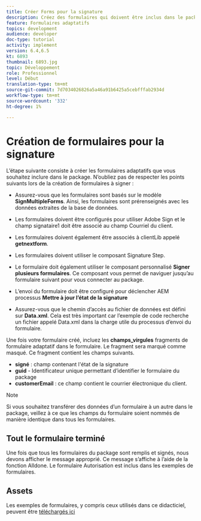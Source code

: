 ```yaml
---
title: Créer Forms pour la signature
description: Créez des formulaires qui doivent être inclus dans le pack de signature.
feature: Formulaires adaptatifs
topics: development
audience: developer
doc-type: tutorial
activity: implement
version: 6.4,6.5
kt: 6893
thumbnail: 6893.jpg
topic: Développement
role: Professionnel
level: Début
translation-type: tm+mt
source-git-commit: 7d7034026826a5a46a91b6425a5cebfffab2934d
workflow-type: tm+mt
source-wordcount: '332'
ht-degree: 1%

---
```



# Création de formulaires pour la signature

L’étape suivante consiste à créer les formulaires adaptatifs que vous souhaitez inclure dans le package. N’oubliez pas de respecter les points suivants lors de la création de formulaires à signer :

* Assurez-vous que les formulaires sont basés sur le modèle **SignMultipleForms**. Ainsi, les formulaires sont prérenseignés avec les données extraites de la base de données.

* Les formulaires doivent être configurés pour utiliser Adobe Sign et le champ signataire1 doit être associé au champ Courriel du client.
* Les formulaires doivent également être associés à clientLib appelé **getnextform**.
* Les formulaires doivent utiliser le composant Signature Step.
* Le formulaire doit également utiliser le composant personnalisé **Signer plusieurs formulaires**. Ce composant vous permet de naviguer jusqu’au formulaire suivant pour vous connecter au package.
* L’envoi du formulaire doit être configuré pour déclencher AEM processus **Mettre à jour l’état de la signature**
* Assurez-vous que le chemin d’accès au fichier de données est défini sur **Data.xml**. Cela est très important car l’exemple de code recherche un fichier appelé Data.xml dans la charge utile du processus d’envoi du formulaire.

Une fois votre formulaire créé, incluez les **champs_virgules** fragments de formulaire adaptatif dans le formulaire. Le fragment sera marqué comme masqué. Ce fragment contient les champs suivants.

* **signé**  : champ contenant l&#39;état de la signature
* **guid**  - Identificateur unique permettant d’identifier le formulaire du package
* **customerEmail**  : ce champ contient le courrier électronique du client.



>[!NOTE]
>Si vous souhaitez transférer des données d’un formulaire à un autre dans le package, veillez à ce que les champs du formulaire soient nommés de manière identique dans tous les formulaires.

## Tout le formulaire terminé

Une fois que tous les formulaires du package sont remplis et signés, nous devons afficher le message approprié. Ce message s’affiche à l’aide de la fonction Alldone. Le formulaire Autorisation est inclus dans les exemples de formulaires.

## Assets

Les exemples de formulaires, y compris ceux utilisés dans ce didacticiel, peuvent être [téléchargés ici](assets/forms-for-signing.zip)

